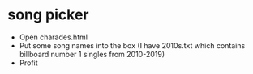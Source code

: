 # song picker

- Open charades.html
- Put some song names into the box (I have 2010s.txt which contains billboard number 1 singles from 2010-2019)
- Profit
